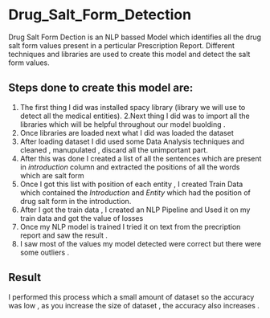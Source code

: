 # Drug_Salt_Form_Detection
Drug Salt Form Dection is an NLP bassed Model which identifies all the drug salt form values present in a perticular Prescription Report.
Different techniques and libraries are used to create this model and detect the salt form values.
## Steps done to create this model are:
1. The first thing I did was installed spacy library (library we will use to detect all the medical entities).
2.Next thing I did was to import all the libraries which will be helpful throughout our model buolding .
3. Once libraries are loaded next what I did was loaded the dataset
4. After loading dataset I did used some Data Analysis techniques and cleaned , manupulated , discard all the unimportant part.
5. After this was done I created a list of all the sentences which are present in *introduction* column and extracted the positions of all the words which are salt form 
6. Once I got this list with position of each entity , I created Train Data which contained the *Introduction* and *Entity* which had the position of drug salt form in the introduction.
7. After I got the train data , I created an NLP Pipeline and Used it on my train data and got the value of losses
8. Once my NLP model is trained I tried it on text from the precription report and saw the result .
9. I saw most of the values my model detected were correct but there were some outliers .

## Result 
I performed this process which a small amount of dataset so the accuracy was low , as you increase the size of dataset , the accuracy also increases .
